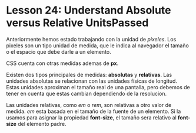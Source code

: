 # Lesson 24: Understand Absolute versus Relative UnitsPassed

Anteriormente hemos estado trabajando con la unidad de _pixeles_.
Los pixeles son un tipo unidad de medida, que le indica al navegador el tamaño o el espacio que debe darle a un elemento.

CSS cuenta con otras medidas ademas de __px__.

Existen dos tipos principales de medidas: __absolutas__ y __relativas__.
Las unidades absolutas se relacionan con las unidades físicas de longitud.
Estas unidades aproximan el tamaño real de una pantalla, pero debemos de tener en cuenta que estas cambian dependiendo de la resolucion.

Las unidades relativas, como _em_ o _rem_, son relativas a otro valor de medida.
_em_ esta basada en el tamaño de la fuente de un elemento. Si la usamos para asignar la propiedad __font-size__, el tamaño sera relativo al __font-size__ del elemento padre.
